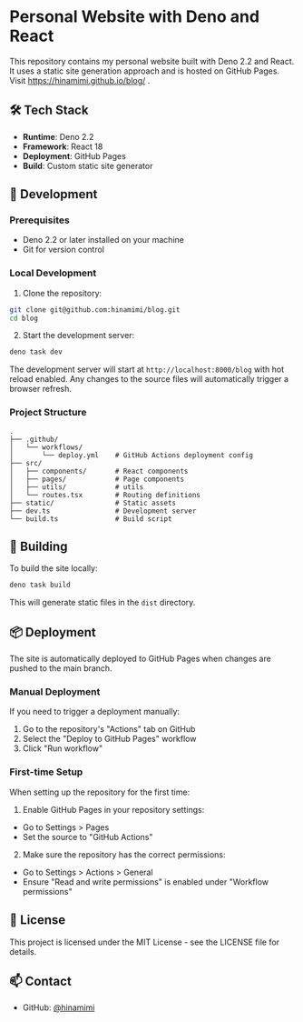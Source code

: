 # Personal Website with Deno and React

This repository contains my personal website built with Deno 2.2 and React. It uses a static site generation approach and is hosted on GitHub Pages. Visit https://hinamimi.github.io/blog/ .

## 🛠 Tech Stack

- **Runtime**: Deno 2.2
- **Framework**: React 18
- **Deployment**: GitHub Pages
- **Build**: Custom static site generator

## 🚀 Development

### Prerequisites

- Deno 2.2 or later installed on your machine
- Git for version control

### Local Development

1. Clone the repository:
```bash
git clone git@github.com:hinamimi/blog.git
cd blog
```

2. Start the development server:
```bash
deno task dev
```

The development server will start at `http://localhost:8000/blog` with hot reload enabled. Any changes to the source files will automatically trigger a browser refresh.

### Project Structure

```
.
├── .github/
│   └── workflows/
│       └── deploy.yml    # GitHub Actions deployment config
├── src/
│   ├── components/       # React components
│   ├── pages/            # Page components
│   ├── utils/            # utils
│   └── routes.tsx        # Routing definitions
├── static/               # Static assets
├── dev.ts                # Development server
└── build.ts              # Build script
```

## 🔨 Building

To build the site locally:

```bash
deno task build
```

This will generate static files in the `dist` directory.

## 📦 Deployment

The site is automatically deployed to GitHub Pages when changes are pushed to the main branch.

### Manual Deployment

If you need to trigger a deployment manually:

1. Go to the repository's "Actions" tab on GitHub
2. Select the "Deploy to GitHub Pages" workflow
3. Click "Run workflow"

### First-time Setup

When setting up the repository for the first time:

1. Enable GitHub Pages in your repository settings:
  - Go to Settings > Pages
  - Set the source to "GitHub Actions"

2. Make sure the repository has the correct permissions:
  - Go to Settings > Actions > General
  - Ensure "Read and write permissions" is enabled under "Workflow permissions"

## 📝 License

This project is licensed under the MIT License - see the LICENSE file for details.

## 📫 Contact

- GitHub: [@hinamimi](https://github.com/hinamimi)
